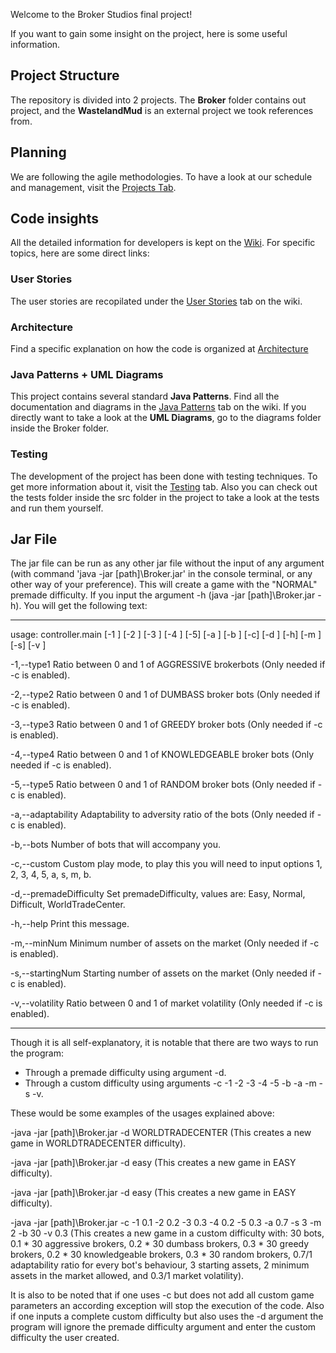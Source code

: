 Welcome to the Broker Studios final project!

If you want to gain some insight on the project, here is some useful information.

## Project Structure
The repository is divided into 2 projects. The **Broker** folder contains out project,  and the **WastelandMud** is an external project we took references from.

## Planning
We are following the agile methodologies. To have a look at our schedule and management, visit the [Projects Tab](https://github.com/UCM-FDI-IS2-2020/se2-project-broker-studios/projects).

## Code insights
All the detailed information for developers is kept on the [Wiki](https://github.com/UCM-FDI-IS2-2020/se2-project-broker-studios/wiki). For specific topics, here are some direct links:
### User Stories
The user stories are recopilated under the [User Stories](https://github.com/UCM-FDI-IS2-2020/se2-project-broker-studios/wiki/1.-User-Stories) tab on the wiki.
### Architecture
Find a specific explanation on how the code is organized at [Architecture](https://github.com/UCM-FDI-IS2-2020/se2-project-broker-studios/wiki/2.-Architecture)
### Java Patterns + UML Diagrams
This project contains several standard **Java Patterns**. Find all the documentation and diagrams in the [Java Patterns](https://github.com/UCM-FDI-IS2-2020/se2-project-broker-studios/wiki/3.-Java-Patterns) tab on the wiki.
If you directly want to take a look at the **UML Diagrams**, go to the diagrams folder inside the Broker folder.
### Testing
The development of the project has been done with testing techniques. To get more information about it, visit the [Testing](https://github.com/UCM-FDI-IS2-2020/se2-project-broker-studios/wiki/4.-JUnit-Tests) tab. Also you can check out the tests folder inside the src folder in the project to take a look at the tests and run them yourself.
## Jar File
The jar file can be run as any other jar file without the input of any argument (with command 'java -jar [path]\Broker.jar' in the console terminal, or any other way of your preference). This will create a game with the "NORMAL" premade difficulty. If you input the argument -h (java -jar [path]\Broker.jar -h). You will get the following text: 

-------------------------------------------------------------------------------

usage: controller.main [-1 <arg>] [-2 <arg>] [-3 <arg>] [-4 <arg>] [-5<arg>] [-a <arg>] [-b <arg>] [-c] [-d <arg>] [-h] [-m <arg>] [-s<arg>] [-v <arg>]
            
-1,--type1 <arg>               Ratio between 0 and 1 of AGGRESSIVE brokerbots (Only needed if -c is enabled).
  
-2,--type2 <arg>               Ratio between 0 and 1 of DUMBASS broker bots (Only needed if -c is enabled).
  
-3,--type3 <arg>               Ratio between 0 and 1 of GREEDY broker bots (Only needed if -c is enabled).
  
-4,--type4 <arg>               Ratio between 0 and 1 of KNOWLEDGEABLE broker bots (Only needed if -c is enabled).
  
-5,--type5 <arg>               Ratio between 0 and 1 of RANDOM broker bots (Only needed if -c is enabled).
  
-a,--adaptability <arg>        Adaptability to adversity ratio of the bots (Only needed if -c is enabled).
  
-b,--bots <arg>                Number of bots that will accompany you.
  
-c,--custom                    Custom play mode, to play this you will need to input options 1, 2, 3, 4, 5, a, s, m, b.

-d,--premadeDifficulty <arg>   Set premadeDifficulty, values are: Easy, Normal, Difficult, WorldTradeCenter.
  
-h,--help                      Print this message.

-m,--minNum <arg>              Minimum number of assets on the market (Only needed if -c is enabled).
  
-s,--startingNum <arg>         Starting number of assets on the market (Only needed if -c is enabled).
  
-v,--volatility <arg>          Ratio between 0 and 1 of market volatility (Only needed if -c is enabled).
        
-------------------------------------------------------------------------------

 Though it is all self-explanatory, it is notable that there are two ways to run the program:
 
 - Through a premade difficulty using argument -d. 
 - Through a custom difficulty using arguments -c -1 -2 -3 -4 -5 -b -a -m -s -v. 
 
 These would be some examples of the usages explained above:
 
 -java -jar [path]\Broker.jar -d WORLDTRADECENTER (This creates a new game in WORLDTRADECENTER difficulty).
 
 -java -jar [path]\Broker.jar -d easy (This creates a new game in EASY difficulty).
 
 -java -jar [path]\Broker.jar -d easy (This creates a new game in EASY difficulty).
 
 -java -jar [path]\Broker.jar -c -1 0.1 -2 0.2 -3 0.3 -4 0.2 -5 0.3 -a 0.7 -s 3 -m 2 -b 30 -v 0.3 (This creates a new game in a custom difficulty with: 30 bots, 0.1 * 30 aggressive brokers, 0.2 * 30 dumbass brokers, 0.3 * 30 greedy brokers, 0.2 * 30 knowledgeable brokers, 0.3 * 30 random brokers, 0.7/1 adaptability ratio for every bot's behaviour, 3 starting assets, 2 minimum assets in the market allowed, and 0.3/1 market volatility).

It is also to be noted that if one uses -c but does not add all custom game parameters an according exception will stop the execution of the code. Also if one inputs a complete custom difficulty but also uses the -d argument the program will ignore the premade difficulty argument and enter the custom difficulty the user created.


